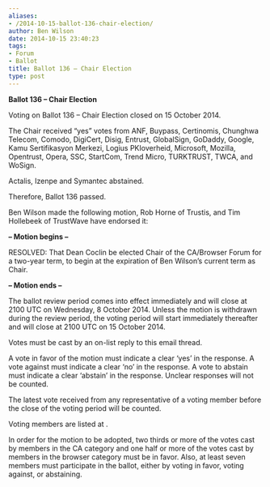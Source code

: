 ```yaml
---
aliases:
- /2014-10-15-ballot-136-chair-election/
author: Ben Wilson
date: 2014-10-15 23:40:23
tags:
- Forum
- Ballot
title: Ballot 136 – Chair Election
type: post
---
```


**Ballot 136 – Chair Election**

Voting on Ballot 136 – Chair Election closed on 15 October 2014.

The Chair received “yes” votes from ANF, Buypass, Certinomis, Chunghwa Telecom, Comodo, DigiCert, Disig, Entrust, GlobalSign, GoDaddy, Google, Kamu Sertifikasyon Merkezi, Logius PKIoverheid, Microsoft, Mozilla, Opentrust, Opera, SSC, StartCom, Trend Micro, TURKTRUST, TWCA, and WoSign.

Actalis, Izenpe and Symantec abstained.

Therefore, Ballot 136 passed.

Ben Wilson made the following motion, Rob Horne of Trustis, and Tim Hollebeek of TrustWave have endorsed it:

**– Motion begins –**

RESOLVED: That Dean Coclin be elected Chair of the CA/Browser Forum for a two-year term, to begin at the expiration of Ben Wilson’s current term as Chair.

**– Motion ends –**

The ballot review period comes into effect immediately and will close at 2100 UTC on Wednesday, 8 October 2014. Unless the motion is withdrawn during the review period, the voting period will start immediately thereafter and will close at 2100 UTC on 15 October 2014.

Votes must be cast by an on-list reply to this email thread.

A vote in favor of the motion must indicate a clear ‘yes’ in the response. A vote against must indicate a clear ‘no’ in the response. A vote to abstain must indicate a clear ‘abstain’ in the response. Unclear responses will not be counted.

The latest vote received from any representative of a voting member before the close of the voting period will be counted.

Voting members are listed at .

In order for the motion to be adopted, two thirds or more of the votes cast by members in the CA category and one half or more of the votes cast by members in the browser category must be in favor. Also, at least seven members must participate in the ballot, either by voting in favor, voting against, or abstaining.
